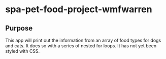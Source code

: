 # spa-pet-food-project-wmfwarren

## Purpose

This app will print out the information from an array of food types for dogs and cats. It does so with a series of nested for loops. It has not yet been styled with CSS.